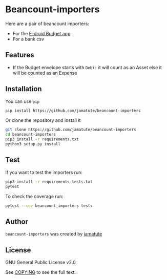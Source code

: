 # Beancount-importers

Here are a pair of beancount importers:

* For the [F-droid Budget app](https://f-droid.org/en/packages/com.notriddle.budget/)
* For a bank csv

## Features

* If the Budget envelope starts with `Debt:` it will count as an Asset else it
  will be counted as an Expense

## Installation

You can use `pip`

```bash
pip install https://github.com/jamatute/beancount-importers
```

Or clone the repository and install it

```bash
git clone https://github.com/jamatute/beancount-importers
cd beancount-importers
pip3 install -r requirements.txt
python3 setup.py install
```

## Test

If you want to test the importers run:

```bash
pip3 install -r requirements-tests.txt
pytest
```

To check the coverage run:

```bash
pytest --cov beancount_importers tests
```
## Author

`beancount-importers` was created by [jamatute](https://github.com/jamatute)

## License

GNU General Public License v2.0

See [COPYING](./COPYING) to see the full text.
